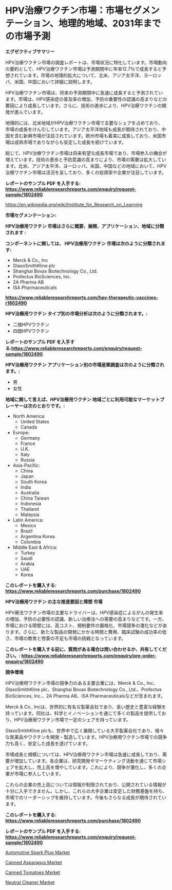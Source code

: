 <p><h1>HPV治療ワクチン市場：市場セグメンテーション、地理的地域、2031年までの市場予測</h1></p><p><strong>エグゼクティブサマリー</strong></p>
<p><p>HPV治療ワクチン市場の調査レポートは、市場状況に特化しています。市場動向の要約として、HPV治療ワクチン市場は予測期間中に年率12.7％で成長すると予想されています。市場の地理的拡大について、北米、アジア太平洋、ヨーロッパ、米国、中国において詳細に説明します。</p><p>HPV治療ワクチン市場は、将来の予測期間中に急速に成長すると予測されています。市場は、HPV感染症の普及率の増加、予防の重要性の認識の高まりなどの要因により成長しています。さらに、技術の進歩により、HPV治療ワクチンの開発が進んでいます。</p><p>地理的には、北米地域がHPV治療ワクチン市場で主要なシェアを占めており、市場の成長をけん引しています。アジア太平洋地域も成長が期待されており、中国を含む新興市場が注目されています。欧州市場も着実に成長しており、米国市場は成熟市場でありながらも安定した成長を続けています。</p><p>総じて、HPV治療ワクチン市場は将来有望な成長市場であり、市場参入の機会が増えています。技術の進歩と予防意識の高まりにより、市場の需要は拡大しています。北米、アジア太平洋、ヨーロッパ、米国、中国などの地域において、HPV治療ワクチン市場は活況を呈しており、多くの投資家や企業が注目しています。</p></p>
<p><strong>レポートのサンプル PDF を入手する: <a href="https://www.reliableresearchreports.com/enquiry/request-sample/1802490">https://www.reliableresearchreports.com/enquiry/request-sample/1802490</a></strong></p>
<p><a href="https://en.wikipedia.org/wiki/Institute_for_Research_on_Learning">https://en.wikipedia.org/wiki/Institute_for_Research_on_Learning</a></p>
<p><strong>市場セグメンテーション:</strong></p>
<p><strong> HPV治療用ワクチン 市場はさらに概要、展開、アプリケーション、地域に分類されます :</strong></p>
<p><strong>コンポーネントに関しては、 HPV治療用ワクチン 市場は次のように分類されます:</strong></p>
<p><ul><li>Merck & Co., Inc</li><li>GlaxoSmithKline plc</li><li>Shanghai Bovax Biotechnology Co., Ltd.</li><li>Profectus BioSciences, Inc.</li><li>2A Pharma AB</li><li>ISA Pharmaceuticals</li></ul></p>
<p><strong><a href="https://www.reliableresearchreports.com/hpv-therapeutic-vaccines-r1802490">https://www.reliableresearchreports.com/hpv-therapeutic-vaccines-r1802490</a></strong></p>
<p><strong> HPV治療用ワクチン タイプ別の市場分析は次のように分類されます。:</strong></p>
<p><ul><li>二価HPVワクチン</li><li>四価HPVワクチン</li></ul></p>
<p><strong>レポートのサンプル PDF を入手する:<a href="https://www.reliableresearchreports.com/enquiry/request-sample/1802490">https://www.reliableresearchreports.com/enquiry/request-sample/1802490</a></strong></p>
<p><strong> HPV治療用ワクチン アプリケーション別の市場産業調査は次のように分類されます。:</strong></p>
<p><ul><li>男</li><li>女性</li></ul></p>
<p><strong>地域に関して言えば、HPV治療用ワクチン 地域ごとに利用可能なマーケットプレーヤーは次のとおりです。:</strong></p>
<p><ul>
    <li>
        North America:
        <ul>
            <li>United States</li>
            <li>Canada</li>
        </ul>
    </li>
    <li>
        Europe:
        <ul>
            <li>Germany</li>
            <li>France</li>
            <li>U.K.</li>
            <li>Italy</li>
            <li>Russia</li>
        </ul>
    </li>
    <li>
        Asia-Pacific:
        <ul>
            <li>China</li>
            <li>Japan</li>
            <li>South Korea</li>
            <li>India</li>
            <li>Australia</li>
            <li>China Taiwan</li>
            <li>Indonesia</li>
            <li>Thailand</li>
            <li>Malaysia</li>
        </ul>
    </li>
    <li>
        Latin America:
        <ul>
            <li>Mexico</li>
            <li>Brazil</li>
            <li>Argentina Korea</li>
            <li>Colombia</li>
        </ul>
    </li>
    <li>
        Middle East & Africa:
        <ul>
            <li>Turkey</li>
            <li>Saudi</li>
            <li>Arabia</li>
            <li>UAE</li>
            <li>Korea</li>
        </ul>
    </li>
    </ul></p>
<p><strong>このレポートを購入する: <a href="https://www.reliableresearchreports.com/purchase/1802490">https://www.reliableresearchreports.com/purchase/1802490</a></strong></p>
<p><strong>HPV治療用ワクチン の主な推進要因と障壁 市場</strong></p>
<p><p>HPV療法ワクチン市場の主要なドライバーは、HPV感染症によるがんの発生率の増加、予防の必要性の認識、新しい治療法への需要の高まりなどです。一方、市場における障壁には、高コスト、規制要件の厳格化、市場競争の激化などがあります。さらに、新たな製品の開発にかかる時間と費用、臨床試験の成功率の低さ、市場の教育と啓蒙の不足も市場の挑戦となっています。</p></p>
<p><strong>このレポートを購入する前に、質問がある場合は問い合わせるか、共有してください。: <a href="https://www.reliableresearchreports.com/enquiry/pre-order-enquiry/1802490">https://www.reliableresearchreports.com/enquiry/pre-order-enquiry/1802490</a></strong></p>
<p><strong>競争環境</strong></p>
<p><p>HPV治療用ワクチン市場の競争力のある主要企業には、Merck & Co., Inc、GlaxoSmithKline plc、Shanghai Bovax Biotechnology Co., Ltd.、Profectus BioSciences, Inc.、2A Pharma AB、ISA Pharmaceuticalsなどが含まれます。</p><p>Merck & Co., Incは、世界的に有名な製薬会社であり、長い歴史と豊富な経験を持っています。同社は、科学とイノベーションを通じて多くの製品を提供しており、HPV治療用ワクチン市場で一定のシェアを持っています。</p><p>GlaxoSmithKline plcも、世界中で広く展開している大手製薬会社であり、様々な医薬品やワクチンを開発・製造しています。HPV治療用ワクチン市場での競争力も高く、安定した成長を遂げています。</p><p>市場成長と規模については、HPV治療用ワクチン市場は急速に成長しており、需要が増加しています。各企業は、研究開発やマーケティング活動を通じて市場シェアを拡大し、売上高を増やしています。これにより、競争が激化し、多くの企業が市場に参入しています。</p><p>これらの企業の売上高については情報が制限されており、公開されている情報が十分に入手できません。しかし、これらの大手企業は安定した財務基盤を持ち、市場でのリーダーシップを維持しています。今後もさらなる成長が期待されています。</p></p>
<p><strong>このレポートを購入する: <a href="https://www.reliableresearchreports.com/purchase/1802490">https://www.reliableresearchreports.com/purchase/1802490</a></strong></p>
<p><strong>レポートのサンプル PDF を入手する: <a href="https://www.reliableresearchreports.com/enquiry/request-sample/1802490">https://www.reliableresearchreports.com/enquiry/request-sample/1802490</a></strong><strong></strong></p>
<p><p><a href="https://www.linkedin.com/pulse/automotive-spark-plug-market-size-growth-industry-analysis-segmentation-lpq2c">Automotive Spark Plug Market</a></p><p><a href="https://github.com/JermaineCrona2023/Market-Research-Report-List-2/blob/main/canned-asparagus-market.md">Canned Asparagus Market</a></p><p><a href="https://github.com/AlysaLedner2023/Market-Research-Report-List-2/blob/main/canned-tomatoes-market.md">Canned Tomatoes Market</a></p><p><a href="https://www.linkedin.com/pulse/neutral-cleaner-industry-analysis-report-its-market-size-growing-5tgcc">Neutral Cleaner Market</a></p></p>